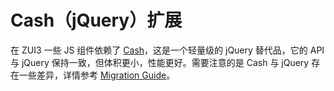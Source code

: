 # Cash（jQuery）扩展

在 ZUI3 一些 JS 组件依赖了 [Cash](https://github.com/fabiospampinato/cash)，这是一个轻量级的 jQuery 替代品，它的 API 与 jQuery 保持一致，但体积更小，性能更好。需要注意的是 Cash 与 jQuery 存在一些差异，详情参考 [Migration Guide](https://github.com/fabiospampinato/cash/blob/master/docs/migration_guide.md)。
